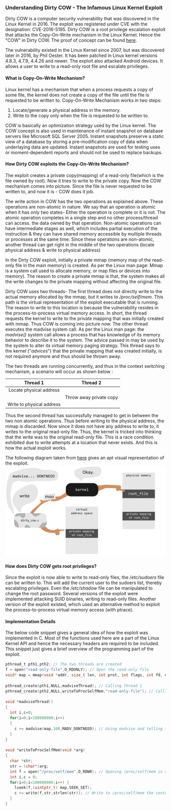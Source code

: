 ### Understanding Dirty COW - The Infamous Linux Kernel Exploit 

Dirty COW is a computer security vulnerability that was discovered in the Linux Kernel in 2016. The exploit was registered under CVE with the designation: CVE-2016-5195. Dirty COW is a root privilege escalation exploit that attacks the Copy-On-Write mechanism in the Linux Kernel. Hence the "COW" in Dirty COW. The proof of concept can be found [here](http://dirtycow.ninja).

The vulnerability existed in the Linux Kernel since 2007, but was discovered later in 2016, by Phil Oester. It has been patched in Linux kernel versions 4.8.3, 4.7.9, 4.4.26 and newer. The exploit also attacked Android devices. It allows a user to write to a read-only root file and escalate privileges. 

#### What is Copy-On-Write Mechanism?

Linux kernel has a mechanism that when a process requests a copy of some file, the kernel does not create a copy of the file until the file is requested to be written to. Copy-On-Write Mechanism works in two steps:

1. Locate/generate a physical address in the memory. 
2. Write to the copy only when the file is requested to be written to.

COW is basically an optimization strategy used by the Linux kernel. The COW concept is also used in maintenance of instant snapshot on database servers like Microsoft SQL Server 2005. Instant snapshots preserve a static view of a database by storing a pre-modification copy of data when underlaying data are updated. Instant snapshots are used for testing uses or moment-dependent reports and should not be used to replace backups.

#### How Dirty COW exploits the Copy-On-Write Mechanism?

The exploit creates a private copy(mapping) of a read-only file(which is the file owned by root). Now it tries to write to the private copy. Now the COW mechanism comes into picture. Since the file is never requested to be written to, and now it is - COW does it job.

The write action in COW has the two operations as explained above. These operations are non-atomic in nature. We say that an operation is atomic when it has only two states- Either the operation is complete or it is not. The atomic operation completes in a single step and no other process/thread can access. the data owned by that operation. Non-atomic operations can have intermediate stages as well, which includes partial execution of the instruction & they can have shared memory accessible by multiple threads or processes at the same time. Since these operations are non-atomic, another thread can get right in the middle of the two operations (locate physical address & write to physical address)

In the Dirty COW exploit, initially a private mmap (memory map of the read-only file in the main memory) is created. As per the Linux man page: Mmap is a system call used to allocate memory, or map files or devices into memory). The reason to create a private mmap is that, the system makes all the write changes to the private mapping without affecting the original file. 

Dirty COW uses two threads- The first thread does not directly write to the actual memory allocated by the mmap, but it writes to */proc/self/mem*. This path is the virtual representation of the exploit executable that is running. The reason to write to this location is because the vulnerability resides in the process-to-process virtual memory access. In short, the thread requests the kernel to write to the private mapping that was initially created with mmap. Thus COW is coming into picture now. The other thread executes the madvise system call. As per the Linux man page:  the *madvise()* system call allows a process that has knowledge of its memory behavior to describe it to the system. The advice passed in may be used by the system to alter its virtual memory paging strategy. This thread says to the kernel ("*advices*") that the private mapping that was created initially, is not required anymore and thus should be thrown away.

The two threads are running concurrently, and thus in the context switching mechanism, a scenario will occur as shown below :

|         Thread 1          |        Thread 2         |
| :-----------------------: | :---------------------: |
|  Locate physical address  |                         |
|                           | Throw away private copy |
| Write to physical address |                         |

Thus the second thread has successfully managed to get in between the two non atomic operations. Thus before writing to the physical address, the mmap is discarded. Now since it does not have any address to write to, it writes to the original read-only file. Thus, the kernel is tricked into thinking that the write was to the original read-only file. This is a race condition exhibited due to write attempts at a location that never exists. And this is how the actual exploit works. 

The following diagram taken from [here](https://www.cs.toronto.edu/~arnold/427/18s/427_18S/indepth/dirty-cow/demo.html) gives an apt visual representation of the exploit. ![dirtycow](dirtycow.png) 



#### How does Dirty COW gets root privileges? 

Since the exploit is now able to write to read-only files, the */etc/sudoers* file can be   written to. This will add the current user to the sudoers list, thereby escalating privileges. Even the */etc/shadow* file can be manipulated to change the root password.  Several versions of the exploit were implemented attacking SUID binaries, writing to read-only files. Another version of the exploit existed, which used an alternative method to exploit the process-to-process virtual memory access (with ptrace).

#### Implementation Details

The below code snippet gives a general idea of how the exploit was implemented in C. Most of the functions used here are a part of the Linux Kernel API and hence the necessary headers are required to be included. This snippet just gives a brief overview of the programming part of the exploit.

```c
pthread_t pth1,pth2; // The two threads are created
f = open("read-only-file",O_RDONLY); // Open the read-only file
void* map = mmap(void *addr, size_t len, int prot, int flags, int fd, off_t offset); // Memory map is created

pthread_create(pth1,NULL,madviseThread); // Calling thread 1
pthread_create(pth2,NULL,writeToProcSelfMem,"read-only-file"); // Calling thread 2

void *madviseThread()
{
  int i,c=0;
  for(i=0;i<100000000;i++)
  {
    c += madvise(map,100,MADV_DONTNEED); // Using madvise and telling the kernel that the allocated space is no longer needed
  }
}

void *writeToProcSelfMem(void *arg)
{
  char *str;
  str = (char*)arg;
  int f = open("/proc/self/mem",O_RDWR); // Opening /proc/self/mem in read-write mode
  int i,c = 0;
  for(i=0;i<100000000;i++) {
    lseek(f,(uintptr_t) map,SEEK_SET);
    c += write(f,str,strlen(str)); // Write to /proc/self/mem the contents of str
  }
}

```

####  

